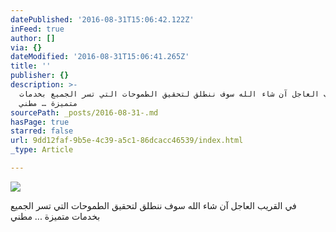 ```yaml
---
datePublished: '2016-08-31T15:06:42.122Z'
inFeed: true
author: []
via: {}
dateModified: '2016-08-31T15:06:41.265Z'
title: ''
publisher: {}
description: >-
  في القريب العاجل آن شاء الله سوف ننطلق لتحقيق الطموحات التي تسر الجميع بخدمات
  متميزة … مطني 
sourcePath: _posts/2016-08-31-.md
hasPage: true
starred: false
url: 9dd12faf-9b5e-4c39-a5c1-86dcacc46539/index.html
_type: Article

---
```

![](https://the-grid-user-content.s3-us-west-2.amazonaws.com/84851597-eb0f-4c9d-813d-332587ff96de.jpg)

في القريب العاجل آن شاء الله سوف ننطلق لتحقيق الطموحات التي تسر الجميع بخدمات متميزة ... مطني